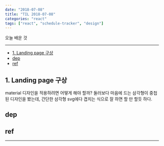 ```yaml
---
date: "2018-07-08"
title: "TIL 2018-07-08"
categories: "react"
tags: ["react", "schedule-tracker", "design"]
---
```


오늘 배운 것

----------

- [1. Landing page 구상](#1-landing-page-구상)
- [dep](#dep)
- [ref](#ref)

## 1. Landing page 구상

material 디자인을 적용하려면 어떻게 해야 할까?
둘러보다 마음에 드는 삼각형이 중첩된 디자인을 봤는데, 간단한 삼각형 svg에다 겹치는 식으로 잘 하면 할 만 할듯 하다.

## dep

## ref

----------
